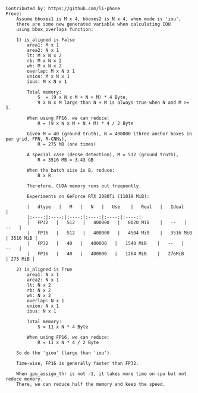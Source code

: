 
    Contributed by: https://github.com/li-phone
    Prove:
        Assume bboxes1 is M x 4, bboxes2 is N x 4, when mode is 'iou', 
        there are some new generated variable when calculating IOU 
        using bbox_overlaps function: 
        
        1) is_aligned is False
            area1: M x 1
            area2: N x 1
            lt: M x N x 2
            rb: M x N x 2
            wh: M x N x 2
            overlap: M x N x 1
            union: M x N x 1
            ious: M x N x 1
            
            Total memory: 
                S  = (9 x N x M + N + M) * 4 Byte, 
                9 x N x M large than N + M is always true when N and M >= 1.
            
            When using FP16, we can reduce: 
                R = (9 x N x M + N + M) * 4 / 2 Byte
                
            Given M = 40 (ground truth), N = 400000 (three anchor boxes in per grid, FPN, R-CNNs),
                R = 275 MB (one times)
                
            A special case (dense detection), M = 512 (ground truth),
                R = 3516 MB = 3.43 GB
                
            When the batch size is B, reduce:
                B x R 
                
            Therefore, CUDA memory runs out frequently.
            
            Experiments on GeForce RTX 2080Ti (11019 MiB):
                        
            |   dtype   |   M   |   N   |   Use    |   Real   |   Ideal   |
            |:----:|:----:|:----:|:----:|:----:|:----:|
            |   FP32   |   512   |   400000   |   8020 MiB    |   --   |   --   |
            |   FP16   |   512   |   400000   |   4504 MiB    |   3516 MiB   | 3516 MiB |
            |   FP32   |   40   |   400000   |   1540 MiB    |   --   |   --   |
            |   FP16   |   40   |   400000   |   1264 MiB    |   276MiB   | 275 MiB |
            
        2) is_aligned is True
            area1: N x 1
            area2: N x 1
            lt: N x 2
            rb: N x 2
            wh: N x 2
            overlap: N x 1
            union: N x 1
            ious: N x 1
            
            Total memory: 
                S = 11 x N * 4 Byte

            When using FP16, we can reduce: 
                R = 11 x N * 4 / 2 Byte
        
        So do the 'giou' (large than 'iou').
        
        Time-wise, FP16 is generally faster than FP32.           
        
        When gpu_assign_thr is not -1, it takes more time on cpu but not reduce memory.
        There, we can reduce half the memory and keep the speed.
                
